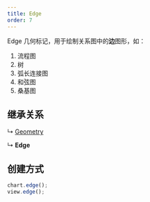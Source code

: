 ```yaml
---
title: Edge
order: 7
---
```


Edge 几何标记，用于绘制关系图中的**边**图形，如：

1. 流程图
1. 树
1. 弧长连接图
1. 和弦图
1. 桑基图

<a name="b821e2f0"></a>

## 继承关系

↳ [Geometry](./geometry)

↳ **Edge**

<a name="d3474432"></a>

## 创建方式

```typescript
chart.edge();
view.edge();
```

